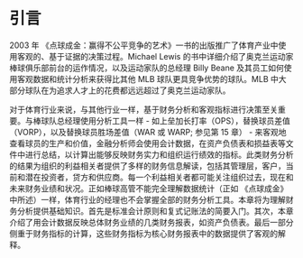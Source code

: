 # 引言

2003 年 《点球成金：赢得不公平竞争的艺术》一书的出版推广了体育产业中使用客观的、基于证据的决策过程。Michael Lewis 的书中详细介绍了奥克兰运动家棒球俱乐部前台的运作情况，以及运动家队的总经理 Billy Beane 及其员工如何使用客观数据和统计分析来获得比其他 MLB 球队更具竞争优势的球队。MLB 中大部分球队在为追求人才上的花费都远远超过了奥克兰运动家队。

对于体育行业来说，与其他行业一样，基于财务分析和客观指标进行决策至关重要。与棒球队总经理使用分析工具一样 - 如上垒加长打率（OPS），替换球员差值（VORP），以及替换球员胜场差值（WAR 或 WARP; 参见第 15 章） - 来客观地查看球员的生产和价值，金融分析师会使用会计数据，在资产负债表和损益表等文件中进行总结，以计算出能够反映财务实力和组织运行绩效的指标。此类财务分析的结果为组织的利益相关者提供了多样的财务信息解读，包括其管理层，客户，当前和潜在投资者，贷方和供应商。每一个利益相关者都可能关注组织过去，现在和未来财务业绩和状况。正如棒球高管不能完全理解数据统计（正如 《点球成金》 中所述）一样，体育行业的经理也不会掌握全部的财务分析工具。本章将为理解财务分析提供基础知识。首先是标准会计原则和复式记账法的简要入门。其次，本章介绍了用会计数据反映总体财务业绩的几类财务报表，如资产负债表。最后一部分侧重于财务指标的计算，这些财务指标为核心财务报表中的数据提供了客观的解释。
